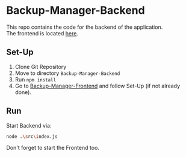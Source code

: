 # Backup-Manager-Backend
This repo contains the code for the backend of the application.  
The frontend is located [here](https://github.com/Erik966/Backup-Manager-Frontend/tree/dev).  

## Set-Up
1. Clone Git Repository
2. Move to directory `Backup-Manager-Backend`
3. Run `npm install`
4. Go to [Backup-Manager-Frontend](https://github.com/Erik966/Backup-Manager-Frontend/tree/dev) and follow Set-Up (if not already done).

## Run
Start Backend via:
```bash
node .\src\index.js
```
Don't forget to start the Frontend too.
